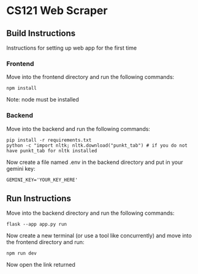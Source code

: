 # CS121 Web Scraper
## Build Instructions
Instructions for setting up web app for the first time
### Frontend
Move into the frontend directory and run the following commands:
```
npm install
```
Note: node must be installed

### Backend

Move into the backend and run the following commands:
```
pip install -r requirements.txt
python -c "import nltk; nltk.download("punkt_tab") # if you do not have punkt_tab for nltk installed
```

Now create a file named .env in the backend directory and put in your gemini key:
```
GEMINI_KEY='YOUR_KEY_HERE'
```

## Run Instructions

Move into the backend directory and run the following commands:
```
flask --app app.py run
```
Now create a new terminal (or use a tool like concurrently) and move into the frontend directory and run:
```
npm run dev
```
Now open the link returned 